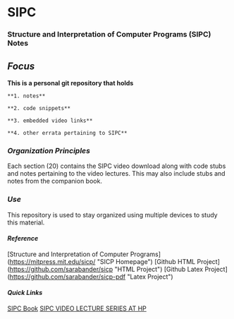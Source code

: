 # SIPC
### **Structure and Interpretation of Computer Programs (SIPC) Notes**

## 	_Focus_
**This is a personal git repository that holds**

    **1. notes**

    **2. code snippets**

    **3. embedded video links**

    **4. other errata pertaining to SIPC**

### _Organization Principles_
Each section (20) contains the SIPC video download along with
code stubs and notes pertaining to the video lectures.  This
may also include stubs and notes from the companion book.

### _Use_
This repository is used to stay organized using multiple devices
to study this material.

#### _Reference_
[Structure and Interpretation of Computer Programs] (https://mitpress.mit.edu/sicp/ "SICP Homepage")
[Github HTML Project] (https://github.com/sarabander/sicp "HTML Project")
[Github Latex Project] (https://github.com/sarabander/sicp-pdf "Latex Project")

#### _Quick Links_
[SIPC Book](http://sarabander.github.io/sicp/ "SICP BOOK")
[SIPC VIDEO LECTURE SERIES AT HP](https://ocw.mit.edu/courses/electrical-engineering-and-computer-science/6-001-structure-and-interpretation-of-computer-programs-spring-2005/video-lectures/ "SICP VIDEO")
